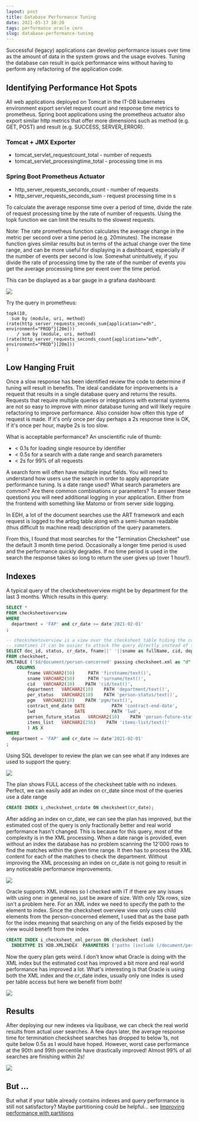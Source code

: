```yaml
---
layout: post
title: Database Performance Tuning
date: 2021-05-17 10:20
tags: performance oracle cern
slug: database-performance-tuning
---
```


Successful (legacy) applications can develop performance issues over time as the amount of data in 
the system grows and the usage evolves. Tuning the database can result in quick performance wins 
without having to perform any refactoring of the application code.

Identifying Performance Hot Spots
---------------------------------

All web applications deployed on Tomcat in the IT-DB kubernetes environment export servlet request 
count and response time metrics to prometheus. Spring boot applications using the prometheus 
actuator also export similar http metrics that offer more dimensions such as method (e.g. GET, POST) 
and result (e.g. SUCCESS, SERVER_ERROR).

### Tomcat + JMX Exporter

* tomcat_servlet_requestcount_total - number of requests
* tomcat_servlet_processingtime_total - processing time in ms

### Spring Boot Prometheus Actuator

* http_server_requests_seconds_count - number of requests
* http_server_requests_seconds_sum - request processing time in s

To calculate the average response time over a period of time, divide the rate of request processing 
time by the rate of number of requests. Using the topk function we can limit the results 
to the slowest requests.

Note: The rate prometheus function calculates the average change in the metric per second over a time 
period (e.g. 20minutes). The increase function gives similar results but in terms of the actual change 
over the time range, and can be more useful for displaying in a dashboard, especially if the number 
of events per second is low. Somewhat unintuitively, if you divide the rate of processing time by 
the rate of the number of events you get the average processing time per event over the time period.

This can be displayed as a bar gauge in a grafana dashboard:

![](/images/grafana-performance-barchart.png)

Try the query in prometheus:

```
topk(10,
  sum by (module, uri, method) (rate(http_server_requests_seconds_sum{application="edh", environment="PROD"}[20m]))
    / sum by (module, uri, method) (rate(http_server_requests_seconds_count{application="edh", environment="PROD"}[20m]))
)
```

Low Hanging Fruit
-----------------

Once a slow response has been identified review the code to determine if tuning will result in 
benefits. The ideal candidate for improvements is a request that results in a single database query 
and returns the results. Requests that require multiple queries or integrations with external systems 
are not so easy to improve with minor database tuning and will likely require refactoring to improve 
performance. Also consider how often this type of request is made. If it's only once per day perhaps 
a 2s response time is OK, if it's once per hour, maybe 2s is too slow.

What is acceptable performance? An unscientific rule of thumb:

* < 0.1s for loading single resource by identifier
* < 0.5s for a search with a date range and search parameters
* < 2s for 99% of all requests

A search form will often have multiple input fields. You will need to understand how users use the 
search in order to apply appropriate performance tuning. Is a date range used? What search parameters 
are common? Are there common combinations or parameters? To answer these questions you will need 
additional logging in your application. Either from the frontend with something like Matomo or from 
server side logging.

In EDH, a lot of the document searches use the ART framework and each request is logged to the artlog 
table along with a semi-human readable (thus difficult to machine read) description of the query 
parameters.

From this, I found that most searches for the "Termination Checksheet" use the default 3 month time 
period. Occasionally a longer time period is used and the performance quickly degrades. If no time 
period is used in the search the response takes so long to return the user gives up (over 1 hour!).

Indexes
-------

A typical query of the checksheetoverview might be by department for the last 3 months. Which results
in this query:

```sql
SELECT *
FROM checksheetoverview
WHERE
  department = 'FAP' and cr_date >= date'2021-02-01'
;

-- checksheetoverview is a view over the checksheet table hiding the complexity of processing the XML content
-- sometimes it can be easier to attack the query directly instead of the indirection from the view
SELECT doc_id, status, cr_date, fname||' '||sname as fullName, cid, department, per_status, pgm, contract_end_date, lwd, person_future_status, items_list
FROM checksheet,
XMLTABLE ('$d/document/person-concerned' passing checksheet.xml as "d"
    COLUMNS
        fname VARCHAR2(50)     PATH 'firstname/text()',
        sname VARCHAR2(50)     PATH 'surname/text()',
        cid   VARCHAR2(10)    PATH 'cid/text()',
        department   VARCHAR2(10)    PATH 'department/text()',
        per_status   VARCHAR2(10)    PATH 'person-status/text()',
        pgm   VARCHAR2(10)    PATH 'pgm/text()',
        contract_end_date DATE          PATH 'contract-end-date',
        lwd               DATE          PATH 'lwd',
        person_future_status   VARCHAR2(10)    PATH 'person-future-status/text()',
        items_list   VARCHAR2(256)    PATH 'items-list/text()'
        ) AS X
WHERE
  department = 'FAP' and cr_date >= date'2021-02-01'
;
```

Using SQL developer to review the plan we can see what if any indexes are used to support the query:

![](/images/checksheet_plan.png)

The plan shows FULL access of the checksheet table with no indexes. Perfect, we can easily add an 
index on cr_date since most of the queries use a date range

```sql
CREATE INDEX i_checksheet_crdate ON checksheet(cr_date);
```

After adding an index on cr_date, we can see the plan has improved, but the estimated cost of the 
query is only fractionally better and real world performance hasn't changed. This is because for this 
query, most of the complexity is in the XML processing. When a date range is provided, even without 
an index the database has no problem scanning the 12'000 rows to find the matches within the given 
time range. It then has to process the XML content for each of the matches to check the department. 
Without improving the XML processing an index on cr_date is not going to result in any noticeable 
performance improvements.

![](/images/checksheet_plan_index.png)

Oracle supports XML indexes so I checked with IT if there are any issues with using one: in general 
no, just be aware of size. With only 12k rows, size isn't a problem here. For an XML index we need 
to specify the path to the element to index. Since the checksheet overview view only uses child 
elements from the person-concerned element, I used that as the base path for the index meaning that 
searching on any of the fields exposed by the view would benefit from the index

```sql
CREATE INDEX i_checksheet_xml_person ON checksheet (xml)
  INDEXTYPE IS XDB.XMLINDEX  PARAMETERS ('paths (include (/document/person-concerned))');
```

Now the query plan gets weird. I don't know what Oracle is doing with the XML index but the estimated 
cost has improved a bit more and real world performance has improved a lot. What's interesting is 
that Oracle is using both the XML index and the cr_date index, usually only one index is used per 
table access but here we benefit from both!

![](/images/checksheet_plan_weird.png)

Results
-------

After deploying our new indexes via liquibase, we can check the real world results from actual user 
searches. A few days later, the average response time for termination checksheet searches has dropped 
to below 1s, not quite below 0.5s as I would have hoped. However, worst case performance at the 90th 
and 99th percentile have drastically improved! Almost 99% of all searches are finishing within 2s!

![](/images/checksheet_plan_results.png)

But ...
-------

But what if your table already contains indexes and query performance is still not satisfactory? 
Maybe partitioning could be helpful... see [Improving performance with partitions](/2021/06/improving-performance-with-partitions.html)